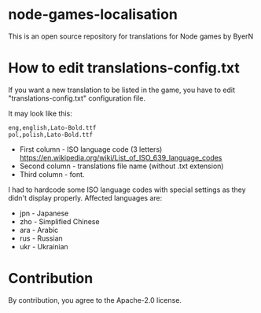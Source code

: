 # node-games-localisation
This is an open source repository for translations for Node games by ByerN

# How to edit translations-config.txt
If you want a new translation to be listed in the game, you have to edit "translations-config.txt" configuration file.

It may look like this:
```
eng,english,Lato-Bold.ttf
pol,polish,Lato-Bold.ttf
```

- First column - ISO language code (3 letters) https://en.wikipedia.org/wiki/List_of_ISO_639_language_codes
- Second column - translations file name (without .txt extension)
- Third column - font.

I had to hardcode some ISO language codes with special settings as they didn't display properly. Affected languages are:
- jpn - Japanese
- zho - Simplified Chinese
- ara - Arabic
- rus - Russian
- ukr - Ukrainian

# Contribution
By contribution, you agree to the Apache-2.0 license.

